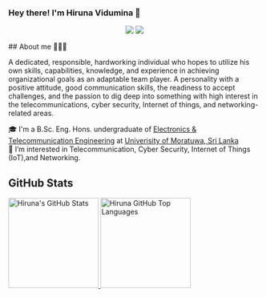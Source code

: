 ### Hey there! I'm Hiruna Vidumina 👋

<p align="center">
    <a href="https://twitter.com/@hiru__vidu"><img src="https://img.shields.io/badge/-Twitter-2D2B55?style=flat-square&logo=twitter&logoColor=white"/></a>
    <a href="https://linkedin.com/in/hiruna-vidumina"><img src="https://img.shields.io/badge/-LinkedIn-2D2B55?style=flat-square&logo=linkedin&logoColor=white"/></a>
</p>
## About me 👨🏻‍💻

A dedicated, responsible, hardworking individual who hopes to utilize his own skills, capabilities, knowledge, and experience in achieving organizational goals as an adaptable team player. A personality with a positive attitude, good communication skills, the readiness to accept challenges, and the passion to dig deep into something with high interest in the telecommunications, cyber security, Internet of things, and networking-related areas.

🎓 I'm a B.Sc. Eng. Hons. undergraduate of [Electronics & Telecommunication Engineering](https://ent.uom.lk/) at [Univerisity of Moratuwa, Sri Lanka](https://uom.lk/)<br/>
👀 I’m interested in Telecommunication, Cyber Security, Internet of Things (IoT),and Networking.<br/>


## GitHub Stats

<a href="https://github.com/hiruna-vidumina">
  <img height="180em" src="https://github-readme-stats.vercel.app/api?username=hiruna-vidumina&show_icons=true&theme=vue-dark&count_private=true" alt="Hiruna's GitHub Stats" />
  <img height="180em" src="https://github-readme-stats.vercel.app/api/top-langs/?username=hiruna-vidumina&theme=vue-dark&layout=compact" 
    alt="Hiruna GitHub Top Languages" />
</a>
